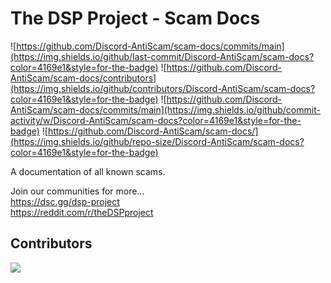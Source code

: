 # The DSP Project - Scam Docs
![https://github.com/Discord-AntiScam/scam-docs/commits/main](https://img.shields.io/github/last-commit/Discord-AntiScam/scam-docs?color=4169e1&style=for-the-badge)
![https://github.com/Discord-AntiScam/scam-docs/contributors](https://img.shields.io/github/contributors/Discord-AntiScam/scam-docs?color=4169e1&style=for-the-badge)
![https://github.com/Discord-AntiScam/scam-docs/commits/main](https://img.shields.io/github/commit-activity/w/Discord-AntiScam/scam-docs?color=4169e1&style=for-the-badge)
![https://github.com/Discord-AntiScam/scam-docs/](https://img.shields.io/github/repo-size/Discord-AntiScam/scam-docs?color=4169e1&style=for-the-badge)

A documentation of all known scams.

Join our communities for more...<br> 
https://dsc.gg/dsp-project<br>
https://reddit.com/r/theDSPproject

## Contributors
<img src="https://contrib.rocks/image?repo=Discord-AntiScam/scam-docs">
